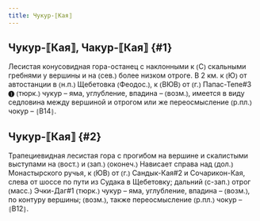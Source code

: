 ```yaml
---
title: Чукур-⟦Кая⟧
---
```

## Чукур-⟦Кая⟧, Чакур-⟦Кая⟧ {#1}

Лесистая конусовидная гора-останец с наклонными к ⦅С⦆ скальными гребнями у вершины и на ⦅сев.⦆ более низком отроге. В 2 км. к ⦅Ю⦆ от автостанции в ⦅н.п.⦆ Щебетовка ⦅Феодос.⦆, к ⦅ВЮВ⦆ от ⦅г.⦆ Папас-Тепе#3 ❶ ⦅тюрк.⦆ чукур – яма, углубление, впадина – ⦅возм.⦆, имеется в виду седловина между вершиной и отрогом или же переосмысление ⦅р.пл.⦆ чокур – ⦃В14⦄.

## Чукур-⟦Кая⟧ {#2}

Трапециевидная лесистая гора с прогибом на вершине и скалистыми выступами на ⦅вост.⦆ и ⦅зап.⦆ ⦅оконеч.⦆ Нависает справа над ⦅дол.⦆ Монастырского ручья, к ⦅ЮВ⦆ от ⦅г.⦆ Сандык-Кая#2 и Сочарикон-Кая, слева от шоссе по пути из Судака в Щебетовку; дальний ⦅с-зап.⦆ отрог ⦅масс.⦆ Эчки-Даг#1 ⦅тюрк.⦆ чукур – яма, углубление, впадина – ⦅возм.⦆, по контуру вершины; ⦅возм.⦆, также переосмысление ⦅р.пл.⦆ чокур – ⦃В12⦄.
